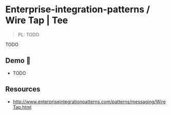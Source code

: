 # Enterprise-integration-patterns / Wire Tap | Tee

> PL: TODO

TODO

## Demo 🎉

* TODO

## Resources

* <http://www.enterpriseintegrationpatterns.com/patterns/messaging/WireTap.html>
